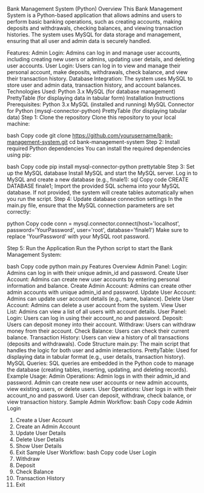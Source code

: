 Bank Management System (Python)
Overview
This Bank Management System is a Python-based application that allows admins and users to perform basic banking operations, such as creating accounts, making deposits and withdrawals, checking balances, and viewing transaction histories. The system uses MySQL for data storage and management, ensuring that all user and admin data is securely handled.

Features:
Admin Login: Admins can log in and manage user accounts, including creating new users or admins, updating user details, and deleting user accounts.
User Login: Users can log in to view and manage their personal account, make deposits, withdrawals, check balance, and view their transaction history.
Database Integration: The system uses MySQL to store user and admin data, transaction history, and account balances.
Technologies Used:
Python 3.x
MySQL (for database management)
PrettyTable (for displaying data in tabular form)
Installation Instructions
Prerequisites:
Python 3.x
MySQL (installed and running)
MySQL Connector for Python (mysql-connector-python)
PrettyTable (for displaying tabular data)
Step 1: Clone the repository
Clone this repository to your local machine:

bash
Copy code
git clone https://github.com/yourusername/bank-management-system.git
cd bank-management-system
Step 2: Install required Python dependencies
You can install the required dependencies using pip:

bash
Copy code
pip install mysql-connector-python prettytable
Step 3: Set up the MySQL database
Install MySQL and start the MySQL server.
Log in to MySQL and create a new database (e.g., finale1):
sql
Copy code
CREATE DATABASE finale1;
Import the provided SQL schema into your MySQL database. If not provided, the system will create tables automatically when you run the script.
Step 4: Update database connection settings
In the main.py file, ensure that the MySQL connection parameters are set correctly:

python
Copy code
conn = mysql.connector.connect(host='localhost', password='YourPassword', user='root', database='finale1')
Make sure to replace 'YourPassword' with your MySQL root password.

Step 5: Run the Application
Run the Python script to start the Bank Management System:

bash
Copy code
python main.py
Features Overview
Admin Panel:
Login: Admins can log in with their unique admin_id and password.
Create User Account: Admins can create new user accounts by entering personal information and balance.
Create Admin Account: Admins can create other admin accounts with unique admin_id and password.
Update User Account: Admins can update user account details (e.g., name, balance).
Delete User Account: Admins can delete a user account from the system.
View User List: Admins can view a list of all users with account details.
User Panel:
Login: Users can log in using their account_no and password.
Deposit: Users can deposit money into their account.
Withdraw: Users can withdraw money from their account.
Check Balance: Users can check their current balance.
Transaction History: Users can view a history of all transactions (deposits and withdrawals).
Code Structure
main.py: The main script that handles the logic for both user and admin interactions.
PrettyTable: Used for displaying data in tabular format (e.g., user details, transaction history).
MySQL Queries: SQL queries are embedded in the Python code to manage the database (creating tables, inserting, updating, and deleting records).
Example Usage:
Admin Operations:
Admin logs in with their admin_id and password.
Admin can create new user accounts or new admin accounts, view existing users, or delete users.
User Operations:
User logs in with their account_no and password.
User can deposit, withdraw, check balance, or view transaction history.
Sample Admin Workflow:
bash
Copy code
Admin Login
1. Create a User Account
2. Create an Admin Account
3. Update User Details
4. Delete User Details
5. Show User Details
6. Exit
Sample User Workflow:
bash
Copy code
User Login
1. Withdraw
2. Deposit
3. Check Balance
4. Transaction History
5. Exit
